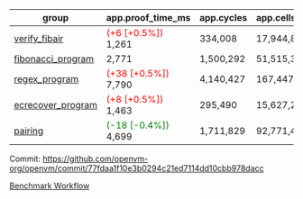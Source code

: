 | group | app.proof_time_ms | app.cycles | app.cells_used | leaf.proof_time_ms | leaf.cycles | leaf.cells_used |
| -- | -- | -- | -- | -- | -- | -- |
| [verify_fibair](https://github.com/openvm-org/openvm/blob/benchmark-results/benchmarks-pr/1513/verify_fibair-77fdaa1f10e3b0294c21ed7114dd10cbb978dacc.md) |<span style='color: red'>(+6 [+0.5%])</span> 1,261 |  334,008 |  17,944,838 |- | - | - |
| [fibonacci_program](https://github.com/openvm-org/openvm/blob/benchmark-results/benchmarks-pr/1513/fibonacci-77fdaa1f10e3b0294c21ed7114dd10cbb978dacc.md) | 2,771 |  1,500,292 |  51,515,344 |- | - | - |
| [regex_program](https://github.com/openvm-org/openvm/blob/benchmark-results/benchmarks-pr/1513/regex-77fdaa1f10e3b0294c21ed7114dd10cbb978dacc.md) |<span style='color: red'>(+38 [+0.5%])</span> 7,790 |  4,140,427 |  167,447,871 |- | - | - |
| [ecrecover_program](https://github.com/openvm-org/openvm/blob/benchmark-results/benchmarks-pr/1513/ecrecover-77fdaa1f10e3b0294c21ed7114dd10cbb978dacc.md) |<span style='color: red'>(+8 [+0.5%])</span> 1,463 |  295,490 |  15,627,255 |- | - | - |
| [pairing](https://github.com/openvm-org/openvm/blob/benchmark-results/benchmarks-pr/1513/pairing-77fdaa1f10e3b0294c21ed7114dd10cbb978dacc.md) |<span style='color: green'>(-18 [-0.4%])</span> 4,699 |  1,711,829 |  92,771,449 |- | - | - |


Commit: https://github.com/openvm-org/openvm/commit/77fdaa1f10e3b0294c21ed7114dd10cbb978dacc

[Benchmark Workflow](https://github.com/openvm-org/openvm/actions/runs/14046636519)

